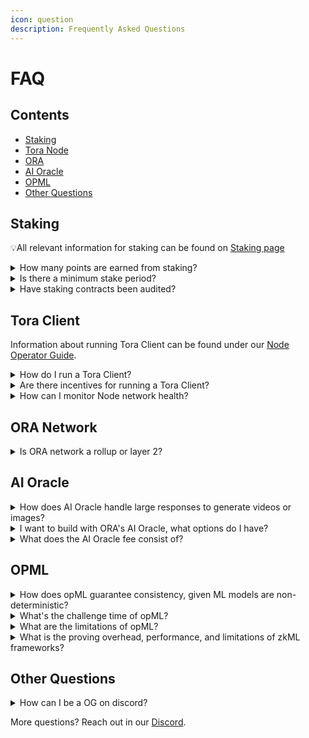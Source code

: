 ```yaml
---
icon: question
description: Frequently Asked Questions
---
```


# FAQ

## Contents

* [Staking](faq.md#staking)
* [Tora Node](faq.md#tora-node)
* [ORA](faq.md#ora)
* [AI Oracle](faq.md#ai-oracle)
* [OPML](faq.md#opml)
* [Other Questions](faq.md#other-questions)

## Staking

💡All relevant information for staking can be found on [Staking page](../points/staking.md)

<details>

<summary>How many points are earned from staking?</summary>

8N per N ETH (If you stake 1 ETH, you get 8 points every day). \
N represents the amount of ETH or other assets you staked.

You can find more information on the ORA Points Program by checking the following link – [https://docs.ora.io/doc/points/staking#staking-points](https://docs.ora.io/doc/points/staking#staking-points)

</details>

<details>

<summary>Is there a minimum stake period?</summary>

In Phase 1, there is no lock up period. It takes 24 hours to take to initiate your withdrawal before you are able to claim it.

After you initiate the withdraw, you will need to submit another transaction to “claim” your withdraw. (Two transactions in total)

In Phase 2, there are 2 options, locked and flexible staking. Locked staking is subject to a 6 month locking period.  With flexible staking you may withdraw at any time. Participants for locked staking will earn more points.&#x20;

Read more here: [https://docs.ora.io/doc/points/staking#withdraw](https://docs.ora.io/doc/points/staking#withdraw)

</details>

<details>

<summary>Have staking contracts been audited?</summary>

The contracts were audited by Salus. Reference here: [https://x.com/salus\_sec/status/1811658734998811005](https://x.com/salus\_sec/status/1811658734998811005)

</details>

## Tora Client

Information about running Tora Client can be found under our [Node Operator Guide](../oras-ai-oracle/node-operator-guide/).

<details>

<summary>How do I run a Tora Client?</summary>

Currently there are 2 options for running a Tora client, Tora Launcher and CLI option.&#x20;

</details>

<details>

<summary>Are there incentives for running a Tora Client?</summary>

The incentive is in form of ORA points. Read more on [Points page](broken-reference).

Each validated transaction will earn 3 points. Read more here: [https://docs.ora.io/doc/points/tasks#task-4-running-validator-node](https://docs.ora.io/doc/points/tasks#task-4-running-validator-node)

</details>

<details>

<summary>How can I monitor Node network health?</summary>

Node network health can be found in docker container logs

</details>

## ORA Network

<details>

<summary>Is ORA  network a rollup or layer 2?</summary>

Neither.

ORA is a verifiable AI oracle network.  It contains a set of smart contracts capable of making calls to a network of nodes computing AI inference, secured by opML.&#x20;

</details>



## AI Oracle

<details>

<summary>How does AI Oracle handle large responses to generate videos or images?</summary>

The generated content can be stored on a decentralized storage network, eg. IPFS.

Files can be retrieved via the IPFS gateway with the given ID from ORA's AI Oracle.

</details>

<details>

<summary>I want to build with ORA's AI Oracle, what options do I have?</summary>

* zkML of [keras2circom](https://github.com/ora-io/keras2circom) (the most battle-tested and performant zkML framework)
* [opML](https://arxiv.org/abs/2401.17555) of [AI Oracle](../oras-ai-oracle/introduction/) (run huge model like LlaMA2-7B and Stable Diffusion now)
* zk+opML with [opp/ai](https://arxiv.org/abs/2402.15006) (futuristic onchain AI fuses zkML's privacy and opML's scalability)

We recommend you [build with Ora's AI Oracle secured by opML](../oras-ai-oracle/introduction/). It is production-ready and an out-of-the-box solution, with support to LlaMA2-7B and Stable Diffusion.

</details>

<details>

<summary>What does the AI Oracle fee consist of?</summary>

AI Oracle fee = Model Fee (for LlaMA2 or Stable Diffusion) + Callback Fee (for node to submit a inference result back to onchain) + Network Fee (gas)

Callback fee and network fees may be higher when network is experiencing congestion.&#x20;

Callback fees may be lower if you are using model such as Stable Diffusion, because the inference result will be shorter (just an IPFS hash, instead of long paragraphs in LLM).

</details>



## OPML

<details>

<summary>How does opML guarantee consistency, given ML models are non-deterministic?</summary>

The model uses deterministic inference (learn more from [this talk on determinism on ML](https://www.youtube.com/watch?v=ghU\_-ADHBaw)), there are [built using Nvidia's deterministic feature](https://docs.nvidia.com/clara/clara-train-archive/3.1/nvmidl/additional\_features/determinism.html) or are moved into our deterministic vm (this is recommended for better support).

</details>

<details>

<summary>What's the challenge time of opML? </summary>

Similar to Optimistic rollups, opML has a 7 day challenge period. It is possible that this may be reduced in the future.  When optimized, the challenge period can operate similarly to [a sovereign rollup](https://modularmedia.substack.com/i/132840875/do-optimistic-sovereign-rollups-make-sense), with this period reduced to  [a few minutes](https://twitter.com/nickwh8te/status/1674419952517009409) or [even a few seconds](https://twitter.com/colludingnode/status/1673730479000809473).

</details>

<details>

<summary>What are the limitations of opML?</summary>

Privacy, because all models in opML needs to be public and open-source for network participants to challenge. This can be mitigated with [opp/ai](https://arxiv.org/abs/2402.15006).

</details>

<details>

<summary>What is the proving overhead, performance, and limitations of zkML frameworks?</summary>

* Modulus Labs zkML bringing GPT2-1B onchain resulted in a  [1m+ times overhead (200+ hours for each call), 128-core CPU and 1TB RAM](https://medium.com/@ModulusLabs/chapter-14-the-worlds-1st-on-chain-llm-7e389189f85e).
* The zkML framework with EZKL [takes around 80 minutes to generate a proof of a 1M-nanoGPT model](https://hackmd.io/mGwARMgvSeq2nGvQWLL2Ww#Honey-I-SNARKED-the-GPT).
* [According to Modulus Labs](https://medium.com/@ModulusLabs/chapter-8-make-zkml-real-a3a355b2b756), zkML has >>1000 times overhead than pure computation, with [the latest report](https://twitter.com/shumochu/status/1723839817836888365) being 1000 times, and [200 times for small model](https://medium.com/@ModulusLabs/chapter-13-scaling-intelligence-637d4a374153)s.
* According to [EZKL’s benchmark](https://blog.ezkl.xyz/post/benchmarks/), the average proving time of RISC Zero is of 173 seconds for Random Forest Classification.

For more information reference [this Ethereum Foundation granted benchmark](https://hackmd.io/\_vrpMIusSEaROYUU7-Shaw) on our zkML framework with others.

</details>

## Other Questions

<details>

<summary>How can I be a OG on discord?</summary>

Unfortunately, the OG role was a limited-time opportunity exclusively for our first 100 Discord community members, and that window has closed. However, we appreciate your interest and look forward to having you as part of our community!

</details>



More questions? Reach out in our [Discord](https://discord.gg/MgyYbW9dQj).
